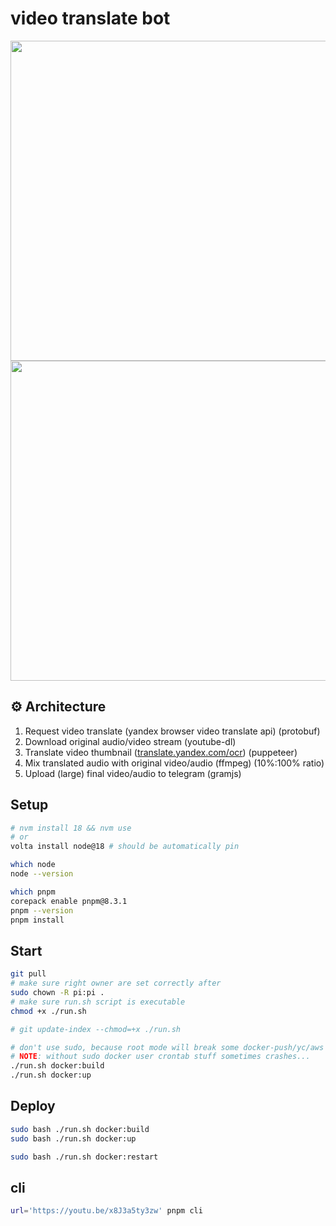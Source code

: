 # video translate bot

<img height="512px" src="https://github.com/nezort11/video-translate-bot/assets/59317431/5a8eb1f1-a2ab-4359-a5f4-433dfc9f4f8b" />
<img height="512px" src="https://github.com/nezort11/video-translate-bot/assets/59317431/dc45aafd-152a-4631-a3fa-4170aae0c1d2" />

## ⚙️ Architecture

1. Request video translate (yandex browser video translate api) (protobuf)
2. Download original audio/video stream (youtube-dl)
3. Translate video thumbnail ([translate.yandex.com/ocr](https://translate.yandex.com/ocr)) (puppeteer)
4. Mix translated audio with original video/audio (ffmpeg) (10%:100% ratio)
5. Upload (large) final video/audio to telegram (gramjs)

## Setup

```sh
# nvm install 18 && nvm use
# or
volta install node@18 # should be automatically pin

which node
node --version

which pnpm
corepack enable pnpm@8.3.1
pnpm --version
pnpm install
```

## Start

```sh
git pull
# make sure right owner are set correctly after
sudo chown -R pi:pi .
# make sure run.sh script is executable
chmod +x ./run.sh

# git update-index --chmod=+x ./run.sh

# don't use sudo, because root mode will break some docker-push/yc/aws stuff
# NOTE: without sudo docker user crontab stuff sometimes crashes...
./run.sh docker:build
./run.sh docker:up
```

## Deploy

```sh
sudo bash ./run.sh docker:build
sudo bash ./run.sh docker:up

sudo bash ./run.sh docker:restart
```

## cli

```sh
url='https://youtu.be/x8J3a5ty3zw' pnpm cli
```
